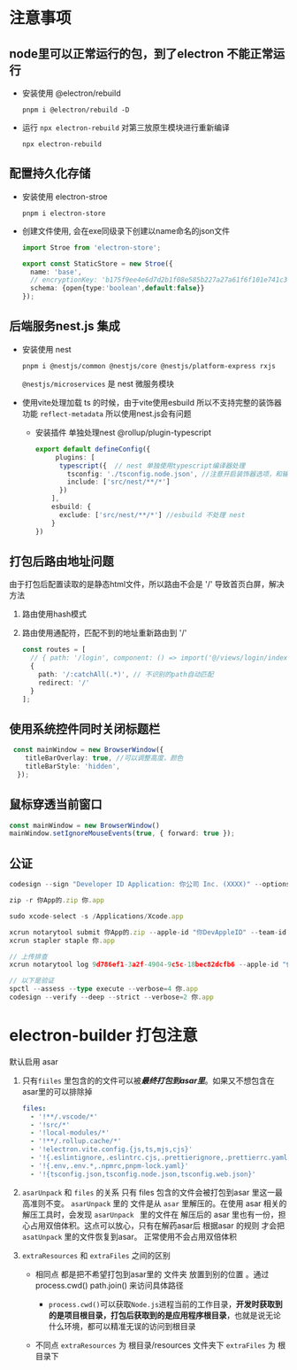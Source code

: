 # 注意事项

## node里可以正常运行的包，到了electron 不能正常运行

- 安装使用 @electron/rebuild 

  ```shell
  pnpm i @electron/rebuild -D
  ```

- 运行 `npx electron-rebuild` 对第三放原生模块进行重新编译

  ```shell
  npx electron-rebuild
  ```

  

## 配置持久化存储

- 安装使用 electron-stroe

  ```shell
  pnpm i electron-store
  ```

- 创建文件使用, 会在exe同级录下创建以name命名的json文件

  ```typescript
  import Stroe from 'electron-store';
  
  export const StaticStore = new Stroe({
    name: 'base',
    // encryptionKey: 'b175f9ee4e6d7d2b1f08e585b227a27a61f6f101e741c3a0485ff9c0aef7e32c',
    schema: {open{type:'boolean',default:false}}
  });
  ```

  

## 后端服务nest.js 集成

- 安装使用 nest

  ```shell
  pnpm i @nestjs/common @nestjs/core @nestjs/platform-express rxjs
  ```

  `@nestjs/microservices` 是 nest 微服务模块

- 使用vite处理加载 ts 的时候，由于vite使用esbuild 所以不支持完整的装饰器功能 `reflect-metadata` 所以使用nest.js会有问题

  - 安装插件 单独处理nest @rollup/plugin-typescript

    ```typescript
    export default defineConfig({
         plugins: [
          typescript({  // nest 单独使用typescript编译器处理
            tsconfig: './tsconfig.node.json', //注意开启装饰器选项，和输出目录
            include: ['src/nest/**/*']
          })
        ],
        esbuild: {
          exclude: ['src/nest/**/*'] //esbuild 不处理 nest
        }
    })
    ```

    

## 打包后路由地址问题

由于打包后配置读取的是静态html文件，所以路由不会是 '/' 导致首页白屏，解决方法

1. 路由使用hash模式

2. 路由使用通配符，匹配不到的地址重新路由到 '/'

   ```typescript
   const routes = [
     // { path: '/login', component: () => import('@/views/login/index.vue') },
     {
       path: '/:catchAll(.*)', // 不识别的path自动匹配
       redirect: '/'
     }
   ];
   ```

   

## 使用系统控件同时关闭标题栏

```typescript
 const mainWindow = new BrowserWindow({
    titleBarOverlay: true, //可以调整高度，颜色
    titleBarStyle: 'hidden',
  });
```

## 鼠标穿透当前窗口

```typescript
const mainWindow = new BrowserWindow()
mainWindow.setIgnoreMouseEvents(true, { forward: true });
```

## 公证

```typescript
codesign --sign "Developer ID Application: 你公司 Inc. (XXXX)" --options runtime --deep --force --entitlements entitlements.plist 你.app

zip -r 你App的.zip 你.app

sudo xcode-select -s /Applications/Xcode.app

xcrun notarytool submit 你App的.zip --apple-id "你DevAppleID" --team-id "你TeamID" --password "专用密码" --wait
xcrun stapler staple 你.app

// 上传排查
xcrun notarytool log 9d786ef1-3a2f-4904-9c5c-18bec82dcfb6 --apple-id "你AppleID" --team-id "你TeamID" --password "专用密码"

// 以下是验证
spctl --assess --type execute --verbose=4 你.app
codesign --verify --deep --strict --verbose=2 你.app
```

# electron-builder 打包注意

默认启用 asar 

1. 只有`fiiles` 里包含的的文件可以被***最终打包到asar里***。如果又不想包含在asar里的可以排除掉

   ```yaml
   files:
     - '!**/.vscode/*'
     - '!src/*'
     - '!local-modules/*'
     - '!**/.rollup.cache/*'
     - '!electron.vite.config.{js,ts,mjs,cjs}'
     - '!{.eslintignore,.eslintrc.cjs,.prettierignore,.prettierrc.yaml,dev-app-update.yml,CHANGELOG.md,README.md,tailwind.config.js,postcss.config.mjs,nest-cli.json,.prettierrc.cjs,tsconfig.comm.json}'
     - '!{.env,.env.*,.npmrc,pnpm-lock.yaml}'
     - '!{tsconfig.json,tsconfig.node.json,tsconfig.web.json}'
   ```

2. `asarUnpack` 和 `files` 的关系 只有 files 包含的文件会被打包到asar 里这一最高准则不变。 `asarUnpack` 里的 文件是从 `asar`  里解压的。在使用 asar 相关的解压工具时，会发现 `asarUnpack ` 里的文件在 解压后的 asar 里也有一份，担心占用双倍体积。这点可以放心，只有在解药asar后 根据asar 的规则 才会把`asatUnpack` 里的文件恢复到asar。 正常使用不会占用双倍体积

3. `extraResources`  和 `extraFiles` 之间的区别

   - 相同点 都是把不希望打包到asar里的 文件夹 放置到别的位置 。通过 process.cwd() path.join() 来访问具体路径

     - `process.cwd()`可以获取`Node.js`进程当前的工作目录，**开发时获取到的是项目根目录，打包后获取到的是应用程序根目录**，也就是说无论什么环境，都可以精准无误的访问到根目录

   - 不同点 `extraResources` 为 根目录/resources 文件夹下 `extraFiles` 为 根目录下

     
